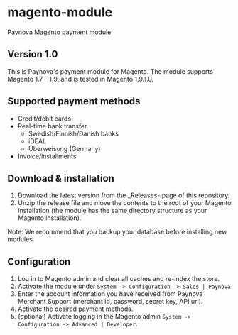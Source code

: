 # magento-module
Paynova Magento payment module

## Version 1.0

This is Paynova's payment module for Magento. The module supports Magento 1.7 - 1.9. and is tested in Magento 1.9.1.0.

## Supported payment methods
* Credit/debit cards
* Real-time bank transfer
  * Swedish/Finnish/Danish banks
  * iDEAL
  * Überweisung (Germany)
* Invoice/installments
  
## Download & installation

1. Download the latest version from the _Releases- page of this repository.
2. Unzip the release file and move the contents to the root of your Magento installation (the module has the same directory structure as your Magento installation).

Note: We recommend that you backup your database before installing new modules.

## Configuration

1. Log in to Magento admin and clear all caches and re-index the store.
2. Activate the module under `System -> Configuration -> Sales | Paynova`
3. Enter the account information you have received from Paynova Merchant Support (merchant id, password, secret key, API url). 
4. Activate the desired payment methods.
5. (optional) Activate logging in the Magento admin `System -> Configuration -> Advanced | Developer`.
